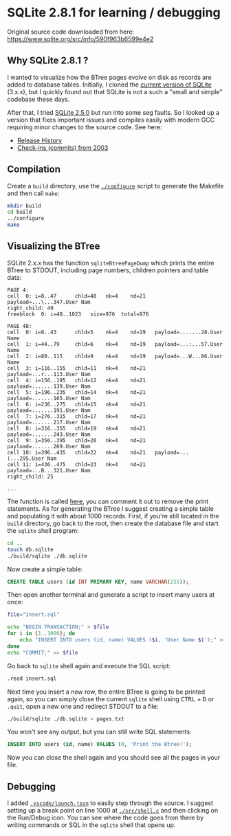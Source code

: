 # SQLite 2.8.1 for learning / debugging

Original source code downloaded from here:
https://www.sqlite.org/src/info/590f963b6599e4e2

## Why SQLite 2.8.1 ?

I wanted to visualize how the BTree pages evolve on disk as records are added to
database tables. Initially, I cloned the
[current version of SQLite](https://github.com/sqlite/sqlite) (3.x.x), but I
quickly found out that SQLite is not a such a "small and simple" codebase these
days.

After that, I tried
[SQLite 2.5.0](https://github.com/davideuler/SQLite-2.5.0-for-code-reading) but
run into some seg faults. So I looked up a version that fixes important issues
and compiles easily with modern GCC requiring minor changes to the source code.
See here:

- [Release History](https://www.sqlite.org/changes.html)
- [Check-ins (commits) from 2003](https://www.sqlite.org/src/timeline?c=590f963b65&y=ci&b=2003-04-24+01:45:04)

## Compilation

Create a `build` directory, use the [`./configure`](./configure) script to
generate the Makefile and then call `make`:

```bash
mkdir build
cd build
../configure
make
```

## Visualizing the BTree

SQLite 2.x.x has the function `sqliteBtreePageDump` which
prints the entire BTree to STDOUT, including page numbers, children pointers and
table data:

```text
PAGE 4:
cell  0: i=8..47      chld=48   nk=4    nd=21   payload=...\...347.User Nam
right_child: 49
freeblock  0: i=48..1023   size=976  total=976

PAGE 48:
cell  0: i=8..43      chld=5    nk=4    nd=19   payload=.......28.User Name
cell  1: i=44..79     chld=6    nk=4    nd=19   payload=...:...57.User Name
cell  2: i=80..115    chld=9    nk=4    nd=19   payload=...W...86.User Name
cell  3: i=116..155   chld=11   nk=4    nd=21   payload=...r...113.User Nam
cell  4: i=156..195   chld=12   nk=4    nd=21   payload=.......139.User Nam
cell  5: i=196..235   chld=14   nk=4    nd=21   payload=.......165.User Nam
cell  6: i=236..275   chld=15   nk=4    nd=21   payload=.......191.User Nam
cell  7: i=276..315   chld=17   nk=4    nd=21   payload=.......217.User Nam
cell  8: i=316..355   chld=19   nk=4    nd=21   payload=.......243.User Nam
cell  9: i=356..395   chld=20   nk=4    nd=21   payload=.......269.User Nam
cell 10: i=396..435   chld=22   nk=4    nd=21   payload=...(...295.User Nam
cell 11: i=436..475   chld=23   nk=4    nd=21   payload=...B...321.User Nam
right_child: 25

...
```

The function is called [here](./src/btree.c#L2658), you can comment it out to
remove the print statements. As for generating the BTree I suggest creating a
simple table and populating it with about 1000 records. First, if you're still
located in the `build` directory, go back to the root, then create the database
file and start the `sqlite` shell program:

```bash
cd ..
touch db.sqlite
./build/sqlite ./db.sqlite
```

Now create a simple table:

```sql
CREATE TABLE users (id INT PRIMARY KEY, name VARCHAR(255));
```

Then open another terminal and generate a script to insert many users at once:

```bash
file="insert.sql"

echo "BEGIN TRANSACTION;" > $file
for i in {1..1000}; do
    echo "INSERT INTO users (id, name) VALUES ($i, 'User Name $i');" >> $file
done
echo "COMMIT;" >> $file

```

Go back to `sqlite` shell again and execute the SQL script:

```bash
.read insert.sql
```

Next time you insert a new row, the entire BTree is going to be printed again,
so you can simply close the current `sqlite` shell
using <kbd>CTRL</kbd> + <kbd>D</kbd> or `.quit`, open a new one and redirect
STDOUT to a file:

```bash
./build/sqlite ./db.sqlite > pages.txt
```

You won't see any output, but you can still write SQL statements:

```sql
INSERT INTO users (id, name) VALUES (0, 'Print the Btree!');
```

Now you can close the shell again and you should see all the pages in your file.

## Debugging

I added [`.vscode/launch.json`](./.vscode/launch.json) to easily step through
the source. I suggest setting up a break point on line 1000 at
[`./src/shell.c`](./src/shell.c#L1000) and then clicking on the Run/Debug icon.
You can see where the code goes from there by writing commands or SQL in the
`sqlite` shell that opens up.
